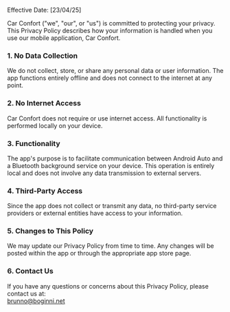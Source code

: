Effective Date: [23/04/25]

Car Confort ("we", "our", or "us") is committed to protecting your privacy. This Privacy Policy describes how your information is handled when you use our mobile application, Car Confort.

### 1. **No Data Collection**
We do not collect, store, or share any personal data or user information. The app functions entirely offline and does not connect to the internet at any point.

### 2. **No Internet Access**
Car Confort does not require or use internet access. All functionality is performed locally on your device.

### 3. **Functionality**
The app's purpose is to facilitate communication between Android Auto and a Bluetooth background service on your device. This operation is entirely local and does not involve any data transmission to external servers.

### 4. **Third-Party Access**
Since the app does not collect or transmit any data, no third-party service providers or external entities have access to your information.

### 5. **Changes to This Policy**
We may update our Privacy Policy from time to time. Any changes will be posted within the app or through the appropriate app store page.

### 6. **Contact Us**
If you have any questions or concerns about this Privacy Policy, please contact us at:  
brunno@boginni.net

